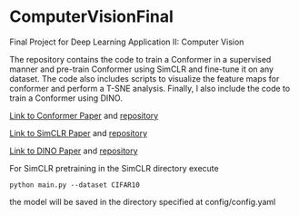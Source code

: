 # ComputerVisionFinal
Final Project for Deep Learning Application II: Computer Vision

The repository contains the code to train a Conformer in a supervised manner and pre-train Conformer using SimCLR and fine-tune it on any dataset. The code also includes scripts to visualize the feature maps for conformer and perform a T-SNE analysis. Finally, I also include the code to train a Conformer using DINO.

[Link to Conformer Paper](https://arxiv.org/abs/2105.03889) and [repository](https://github.com/pengzhiliang/Conformer)

[Link to SimCLR Paper](https://arxiv.org/abs/2002.05709) and [repository](https://github.com/Spijkervet/SimCLR)

[Link to DINO Paper](https://arxiv.org/abs/2104.14294) and [repository](https://github.com/facebookresearch/dino)


For SimCLR pretraining in the SimCLR directory execute 

```
python main.py --dataset CIFAR10
```

the model will be saved in the directory specified at config/config.yaml
